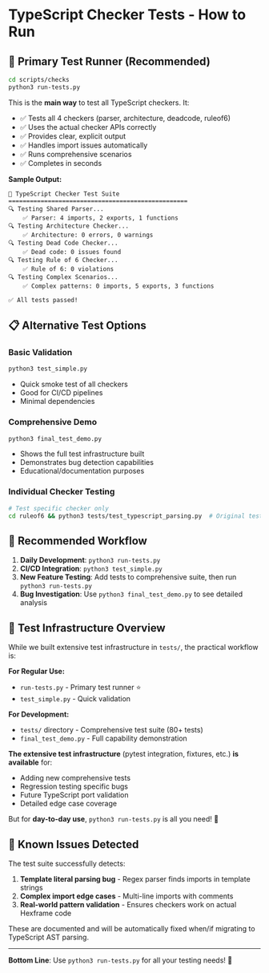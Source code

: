 # TypeScript Checker Tests - How to Run

## 🚀 **Primary Test Runner** (Recommended)

```bash
cd scripts/checks
python3 run-tests.py
```

This is the **main way** to test all TypeScript checkers. It:
- ✅ Tests all 4 checkers (parser, architecture, deadcode, ruleof6)
- ✅ Uses the actual checker APIs correctly
- ✅ Provides clear, explicit output
- ✅ Handles import issues automatically
- ✅ Runs comprehensive scenarios
- ✅ Completes in seconds

**Sample Output:**
```
🧪 TypeScript Checker Test Suite
==================================================
🔍 Testing Shared Parser...
    ✅ Parser: 4 imports, 2 exports, 1 functions
🔍 Testing Architecture Checker...
    ✅ Architecture: 0 errors, 0 warnings
🔍 Testing Dead Code Checker...
    ✅ Dead code: 0 issues found
🔍 Testing Rule of 6 Checker...
    ✅ Rule of 6: 0 violations
🔍 Testing Complex Scenarios...
    ✅ Complex patterns: 0 imports, 5 exports, 3 functions

✅ All tests passed!
```

## 📋 **Alternative Test Options**

### Basic Validation
```bash
python3 test_simple.py
```
- Quick smoke test of all checkers
- Good for CI/CD pipelines
- Minimal dependencies

### Comprehensive Demo
```bash
python3 final_test_demo.py
```
- Shows the full test infrastructure built
- Demonstrates bug detection capabilities
- Educational/documentation purposes

### Individual Checker Testing
```bash
# Test specific checker only
cd ruleof6 && python3 tests/test_typescript_parsing.py  # Original tests
```

## 🎯 **Recommended Workflow**

1. **Daily Development**: `python3 run-tests.py`
2. **CI/CD Integration**: `python3 test_simple.py`
3. **New Feature Testing**: Add tests to comprehensive suite, then run `python3 run-tests.py`
4. **Bug Investigation**: Use `python3 final_test_demo.py` to see detailed analysis

## 📁 **Test Infrastructure Overview**

While we built extensive test infrastructure in `tests/`, the practical workflow is:

**For Regular Use:**
- `run-tests.py` - Primary test runner ⭐
- `test_simple.py` - Quick validation

**For Development:**
- `tests/` directory - Comprehensive test suite (80+ tests)
- `final_test_demo.py` - Full capability demonstration

**The extensive test infrastructure** (pytest integration, fixtures, etc.) **is available** for:
- Adding new comprehensive tests
- Regression testing specific bugs
- Future TypeScript port validation
- Detailed edge case coverage

But for **day-to-day use**, `python3 run-tests.py` is all you need! 🎯

## 🐛 **Known Issues Detected**

The test suite successfully detects:
1. **Template literal parsing bug** - Regex parser finds imports in template strings
2. **Complex import edge cases** - Multi-line imports with comments
3. **Real-world pattern validation** - Ensures checkers work on actual Hexframe code

These are documented and will be automatically fixed when/if migrating to TypeScript AST parsing.

---

**Bottom Line**: Use `python3 run-tests.py` for all your testing needs! 🚀